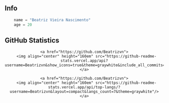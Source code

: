 ## **Info**

```python
    name = "Beatriz Vieira Nascimento"
    age = 20
```
  ## **GitHub Statistics**

<div align="center">
    
    <a href="https://github.com/Beatrizvn">
      <img align="center" height="160em" src="https://github-readme-stats.vercel.app/api?username=Beatrizvn&show_icons=true&theme=graywhite&include_all_commits=true&count_private=true"/>
    </a>
    
    <a href="https://github.com/Beatrizvn">
      <img align="center" height="160em" src="https://github-readme-stats.vercel.app/api/top-langs/?username=Beatrizvn&layout=compact&langs_count=7&theme=graywhite"/>
    </a>
    
</div>
